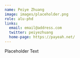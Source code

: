 ```yaml
---
name: Peiye Zhuang
image: images/placeholder.png
role: alu-phd
links:
  email: email@address.com
  twitter: peiyezhuang
  home-page: https://payeah.net/
---
```


Placeholder Text
